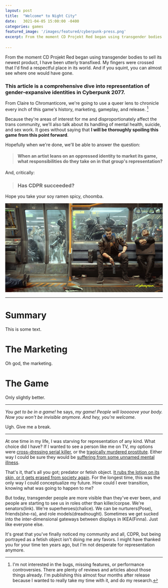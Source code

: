 ```yaml
---
layout: post
title:  "Welcome* to Night City"
date:   3021-04-05 15:00:00 -0400
categories: games
featured_image: '/images/featured/cyberpunk-press.png'
excerpt: From the moment CD Projekt Red began using transgender bodies to sell its newest product, I have been utterly transfixed. My fingers were crossed that I'd find a respectful place in its world. And if you squint, you can almost see where one would have gone.

---
```


From the moment CD Projekt Red began using transgender bodies to sell its newest product, I have been utterly transfixed. My fingers were crossed that I'd find a respectful place in its world. And if you squint, you can almost see where one would have gone.

### This article is a comprehensive dive into representation of gender-expansive identities in Cyberpunk 2077.

From Claire to Chromanticore, we're going to use a queer lens to chronicle every inch of this game's history, marketing, gameplay, and release. [^1]

[^1]: I'm not interested in the bugs, missing features, or performance controversies. There are plenty of reviews and articles about those things already. I'm publishing this almost four months after release because I wanted to really take my time with it, and do my research.

Because they're areas of interest for me and disproportionately affect the trans community, we'll also talk about its handling of mental health, suicide, and sex work. It goes without saying that **I will be thoroughly spoiling this game from this point forward**.

Hopefully when we're done, we'll be able to answer the question:

> #### When an artist leans on an oppressed identity to market its game, what responsibilities do they take on in that group's representation?

And, critically:

> ### Has CDPR succeeded?

Hope you take your soy ramen spicy, choomba.

![](/images/cyberpunk-2077/cyberpunk-title.jpg)

---

# Summary

This is some text.

# The Marketing

Oh god, the marketing.

# The Game

Only slightly better.



---

*You get to be in a game!* he says, *my game! People will looooove your body. Now you won't be invisible anymore. And hey, you're welcome.*

Ugh. Give me a break.

---

At one time in my life, I was starving for representation of any kind. What choice did I have? If I wanted to see a person like me on TV, my options were [cross-dressing serial killer](https://www.youtube.com/watch?v=qVwR4H9eNTw), or the [tragically murdered prostitute](https://www.glaad.org/publications/victims-or-villains-examining-ten-years-transgender-images-television). Either way I could be sure they would be [suffering from some unnamed mental illness](https://www.csifiles.com/content/2013/02/review-csi-crime-scene-investigation-strip-maul/).

That's it, that's all you got; predator or fetish object. [It rubs the lotion on its skin, or it gets erased from society again](https://www.youtube.com/watch?v=WCSZfmbFJyQ). For the longest time, this was the only way I could conceptualize my future. How could I ever transition, knowing what was going to happen to me?

But today, transgender people are more visible than they've ever been, and people are starting to see us in roles other than killer/corpse. We're senators(link). We're superheroes(chalice). We can be nurturers(Pose), friends(she-ra), and role models(dreadnought). Sometimes we get sucked into the inter-dimensional gateways between displays in IKEA(Finna). Just like everyone else.

It's great that you've finally noticed my community and all, CDPR, but being portrayed as a fetish object isn't doing me any favors. I might have thanked you for your time ten years ago, but I'm not desperate for representation anymore.
